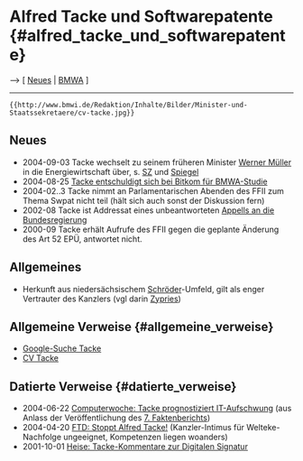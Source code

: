 # Alfred Tacke und Softwarepatente {#alfred_tacke_und_softwarepatente}

\--\> \[ [ Neues](SwpatcninoDe "wikilink") \| [
BMWA](SwpatbmwaDe "wikilink") \]

------------------------------------------------------------------------

```{=mediawiki}
{{http://www.bmwi.de/Redaktion/Inhalte/Bilder/Minister-und-Staatssekretaere/cv-tacke.jpg}}
```
## Neues

-   2004-09-03 Tacke wechselt zu seinem früheren Minister [ Werner
    Müller](WernerMuellerDe "wikilink") in die Energiewirtschaft
    über, s.
    [SZ](http://www.sueddeutsche.de/wirtschaft/artikel/593/38555/ "wikilink")
    und
    [Spiegel](http://www.spiegel.de/wirtschaft/0,1518,316652,00.html "wikilink")
-   2004-08-25 [ Tacke entschuldigt sich bei Bitkom für
    BMWA-Studie](Tacke040825De "wikilink")
-   2004-02..3 Tacke nimmt an Parlamentarischen Abenden des FFII zum
    Thema Swpat nicht teil (hält sich auch sonst der Diskussion fern)
-   2002-08 Tacke ist Addressat eines unbeantworteten [Appells an die
    Bundesregierung](http://swpat.ffii.org/briefe/bund028/index.de.html "wikilink")
-   2000-09 Tacke erhält Aufrufe des FFII gegen die geplante Änderung
    des Art 52 EPÜ, antwortet nicht.

## Allgemeines

-   Herkunft aus niedersächsischem [
    Schröder](SwpatschroederDe "wikilink")-Umfeld, gilt als enger
    Vertrauter des Kanzlers (vgl darin [
    Zypries](BrigitteZypriesDe "wikilink"))

## Allgemeine Verweise {#allgemeine_verweise}

-   [Google-Suche
    Tacke](http://www.google.com/search?hl=de&q=Alfred+Tacke "wikilink")
-   [CV
    Tacke](http://www.bmwi.de/Navigation/Ministerium/Minister-und-Staatssekretaere/Die-beamteten-Staatssekretaere/lebenslauf-dr-alfred-tacke.html "wikilink")

## Datierte Verweise {#datierte_verweise}

-   2004-06-22 [Computerwoche: Tacke prognostiziert
    IT-Aufschwung](http://www.computerwoche.de/index.cfm?pageid=254&artid=62248 "wikilink")
    (aus Anlass der Veröffentlichung des [ 7.
    Faktenberichts](Bmwa0404De "wikilink"))
-   2004-04-20 [FTD: Stoppt Alfred
    Tacke!](http://www.ftd.de/pw/de/1082182985681.html "wikilink")
    (Kanzler-Intimus für Welteke-Nachfolge ungeeignet, Kompetenzen
    liegen woanders)
-   2001-10-01 [Heise: Tacke-Kommentare zur Digitalen
    Signatur](http://www.heise.de/newsticker/meldung/mail/21473 "wikilink")
